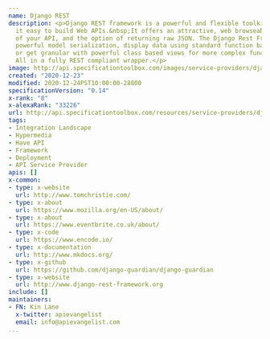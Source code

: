 ```yaml
---
name: Django REST
description: <p>Django REST framework is a powerful and flexible toolkit that makes
  it easy to build Web APIs.&nbsp;It offers an attractive, web browseable version
  of your API, and the option of returning raw JSON. The Django Rest Framework provides
  powerful model serialization, display data using standard function based views,
  or get granular with powerful class based views for more complex functionality.
  All in a fully REST compliant wrapper.</p>
image: http://api.specificationtoolbox.com/images/service-providers/django-rest.jpg
created: "2020-12-23"
modified: 2020-12-24PST10:00:00-28800
specificationVersion: "0.14"
x-rank: "8"
x-alexaRank: "33226"
url: http://api.specificationtoolbox.com/resources/service-providers/django-rest/
tags:
- Integration Landscape
- Hypermedia
- Have API
- Framework
- Deployment
- API Service Provider
apis: []
x-common:
- type: x-website
  url: http://www.tomchristie.com/
- type: x-about
  url: https://www.mozilla.org/en-US/about/
- type: x-about
  url: https://www.eventbrite.co.uk/about/
- type: x-code
  url: https://www.encode.io/
- type: x-documentation
  url: http://www.mkdocs.org/
- type: x-github
  url: https://github.com/django-guardian/django-guardian
- type: x-website
  url: http://www.django-rest-framework.org
include: []
maintainers:
- FN: Kin Lane
  x-twitter: apievangelist
  email: info@apievangelist.com
...
```

